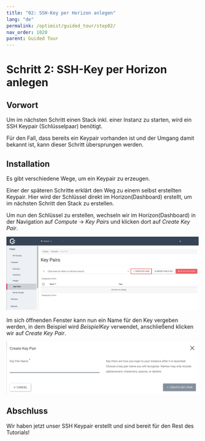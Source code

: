 ```yaml
---
title: "02: SSH-Key per Horizon anlegen"
lang: "de"
permalink: /optimist/guided_tour/step02/
nav_order: 1020
parent: Guided Tour
---
```


Schritt 2: SSH-Key per Horizon anlegen
======================================

Vorwort
-------

Um im nächsten Schritt einen Stack inkl. einer Instanz zu starten, wird
ein SSH Keypair (Schlüsselpaar) benötigt.

Für den Fall, dass bereits ein Keypair vorhanden ist und der Umgang damit
bekannt ist, kann dieser Schritt übersprungen werden.

Installation
------------

Es gibt verschiedene Wege, um ein Keypair zu erzeugen.

Einer der späteren Schritte erklärt den Weg zu einem selbst erstellten
Keypair. Hier wird der Schlüssel direkt im Horizon(Dashboard) erstellt,
um im nächsten Schritt den Stack zu erstellen.

Um nun den Schlüssel zu erstellen, wechseln wir im Horizon(Dashboard) in
der Navigation auf *Compute* → *Key Pairs* und klicken dort auf *Create
Key Pair*.

![](attachments/13536100.png)

Im sich öffnenden Fenster kann nun ein Name für den Key vergeben werden,
in dem Beispiel wird *BeispielKey* verwendet, anschließend klicken wir
auf *Create Key Pair*.

![](attachments/13536101.png)

Abschluss
---------

Wir haben jetzt unser SSH Keypair erstellt und sind bereit für den Rest des
Tutorials!
